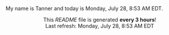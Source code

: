 My name is Tanner and today is Monday, July 28, 8:53 AM EDT.

<p align="center">This <i>README</i> file is generated <b>every 3 hours</b>!</br>Last refresh: Monday, July 28, 8:53 AM EDT<br /></p>
